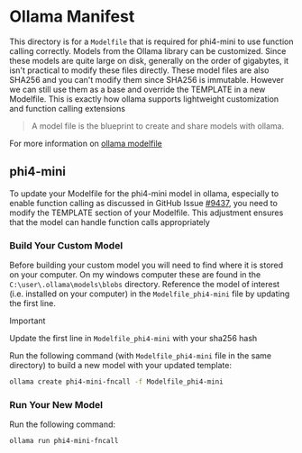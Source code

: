 # Ollama Manifest

This directory is for a `Modelfile` that is required for phi4-mini to use function calling correctly. 
Models from the Ollama library can be customized. Since these models are quite large on disk, 
generally on the order of gigabytes, it isn't practical to modify these files directly.
These model files are also SHA256 and you can't modify them since SHA256 is immutable. 
However we can still use them as a base and override the TEMPLATE in a new Modelfile. 
This is exactly how ollama supports lightweight customization and function calling extensions

> A model file is the blueprint to create and share models with ollama.

For more information on [ollama modelfile](https://github.com/ollama/ollama/blob/main/docs/modelfile.md)

## phi4-mini

To update your Modelfile for the phi4-mini model in ollama, especially to enable function calling as 
discussed in GitHub Issue [#9437](https://github.com/ollama/ollama/issues/9437), you need to modify the TEMPLATE section of your Modelfile. 
This adjustment ensures that the model can handle function calls appropriately

### Build Your Custom Model

Before building your custom model you will need to find where it is stored on your computer. 
On my windows computer these are found in the `C:\user\.ollama\models\blobs` directory. 
Reference the model of interest (i.e. installed on your computer) in the `Modelfile_phi4-mini` file by updating the first line.

> [!IMPORTANT]
> Update the first line in `Modelfile_phi4-mini` with your sha256 hash

Run the following command (with `Modelfile_phi4-mini` file in the same directory) to build a new model with your updated template:

```bash
ollama create phi4-mini-fncall -f Modelfile_phi4-mini
```

### Run Your New Model

Run the following command:

```bash
ollama run phi4-mini-fncall
```